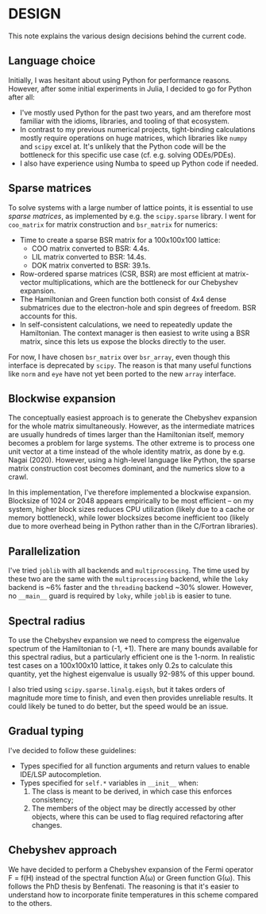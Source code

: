 # DESIGN

This note explains the various design decisions behind the current code.

## Language choice

Initially, I was hesitant about using Python for performance reasons. However,
after some initial experiments in Julia, I decided to go for Python after all:

* I've mostly used Python for the past two years, and am therefore most
  familiar with the idioms, libraries, and tooling of that ecosystem.
* In contrast to my previous numerical projects, tight-binding calculations
  mostly require operations on huge matrices, which libraries like `numpy`
  and `scipy` excel at. It's unlikely that the Python code will be the
  bottleneck for this specific use case (cf. e.g. solving ODEs/PDEs).
* I also have experience using Numba to speed up Python code if needed.

## Sparse matrices

To solve systems with a large number of lattice points, it is essential to
use *sparse matrices*, as implemented by e.g. the `scipy.sparse` library. I
went for `coo_matrix` for matrix construction and `bsr_matrix` for numerics:

* Time to create a sparse BSR matrix for a 100x100x100 lattice:
	- COO matrix converted to BSR: 4.4s.
	- LIL matrix converted to BSR: 14.4s.
	- DOK matrix converted to BSR: 39.1s.
* Row-ordered sparse matrices (CSR, BSR) are most efficient at matrix-vector
  multiplications, which are the bottleneck for our Chebyshev expansion.
* The Hamiltonian and Green function both consist of 4x4 dense submatrices due
  to the electron-hole and spin degrees of freedom. BSR accounts for this.
* In self-consistent calculations, we need to repeatedly update the
  Hamiltonian. The context manager is then easiest to write using a BSR
  matrix, since this lets us expose the blocks directly to the user.

For now, I have chosen `bsr_matrix` over `bsr_array`, even though this
interface is deprecated by `scipy`. The reason is that many useful functions
like `norm` and `eye` have not yet been ported to the new `array` interface.

## Blockwise expansion

The conceptually easiest approach is to generate the Chebyshev expansion for
the whole matrix simultaneously. However, as the intermediate matrices are
usually hundreds of times larger than the Hamiltonian itself, memory becomes
a problem for large systems. The other extreme is to process one unit vector
at a time instead of the whole identity matrix, as done by e.g. Nagai (2020).
However, using a high-level language like Python, the sparse matrix
construction cost becomes dominant, and the numerics slow to a crawl.

In this implementation, I've therefore implemented a blockwise expansion.
Blocksize of 1024 or 2048 appears empirically to be most efficient – on my
system, higher block sizes reduces CPU utilization (likely due to a cache or
memory bottleneck), while lower blocksizes become inefficient too (likely due
to more overhead being in Python rather than in the C/Fortran libraries).

## Parallelization

I've tried `joblib` with all backends and `multiprocessing`. The time used by
these two are the same with the `multiprocessing` backend, while the `loky`
backend is \~6% faster and the `threading` backend \~30% slower. However, no
`__main__` guard is required by `loky`, while `joblib` is easier to tune.

## Spectral radius

To use the Chebyshev expansion we need to compress the eigenvalue spectrum of
the Hamiltonian to (-1, +1). There are many bounds available for this
spectral radius, but a particularly efficient one is the 1-norm. In realistic
test cases on a 100x100x10 lattice, it takes only 0.2s to calculate this
quantity, yet the highest eigenvalue is usually 92-98% of this upper bound.

I also tried using `scipy.sparse.linalg.eigsh`, but it takes orders of
magnitude more time to finish, and even then provides unreliable results.
It could likely be tuned to do better, but the speed would be an issue.

## Gradual typing

I've decided to follow these guidelines:
- Types specified for all function arguments and
  return values to enable IDE/LSP autocompletion.
- Types specified for `self.*` variables in `__init__` when:
	1. The class is meant to be derived, in which case this enforces consistency;
	2. The members of the object may be directly accessed by other objects,
	   where this can be used to flag required refactoring after changes.

## Chebyshev approach

We have decided to perform a Chebyshev expansion of the Fermi operator F = f(H)
instead of the spectral function A(ω) or Green function G(ω). This follows the
PhD thesis by Benfenati. The reasoning is that it's easier to understand how
to incorporate finite temperatures in this scheme compared to the others.